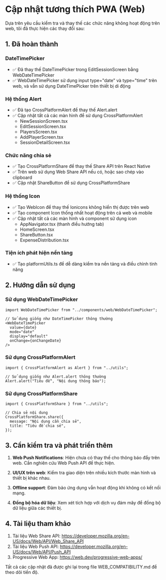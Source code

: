 # Cập nhật tương thích PWA (Web)

Dựa trên yêu cầu kiểm tra và thay thế các chức năng không hoạt động trên web, tôi đã thực hiện các thay đổi sau:

## 1. Đã hoàn thành

### DateTimePicker
- ✅ Đã thay thế DateTimePicker trong EditSessionScreen bằng WebDateTimePicker
- ✅ WebDateTimePicker sử dụng input type="date" và type="time" trên web, và vẫn sử dụng DateTimePicker trên thiết bị di động

### Hệ thống Alert
- ✅ Đã tạo CrossPlatformAlert để thay thế Alert.alert
- ✅ Cập nhật tất cả các màn hình để sử dụng CrossPlatformAlert
  - NewSessionScreen.tsx
  - EditSessionScreen.tsx
  - PlayersScreen.tsx
  - AddPlayerScreen.tsx
  - SessionDetailScreen.tsx

### Chức năng chia sẻ
- ✅ Tạo CrossPlatformShare để thay thế Share API trên React Native
- ✅ Trên web sử dụng Web Share API nếu có, hoặc sao chép vào clipboard
- ✅ Cập nhật ShareButton để sử dụng CrossPlatformShare

### Hệ thống Icon
- ✅ Tạo WebIcon để thay thế Ionicons không hiển thị được trên web
- ✅ Tạo component Icon thống nhất hoạt động trên cả web và mobile
- ✅ Cập nhật tất cả các màn hình và component sử dụng icon
  - AppNavigator.tsx (thanh điều hướng tab)
  - HomeScreen.tsx
  - ShareButton.tsx
  - ExpenseDistribution.tsx

### Tiện ích phát hiện nền tảng
- ✅ Tạo platformUtils.ts để dễ dàng kiểm tra nền tảng và điều chỉnh tính năng

## 2. Hướng dẫn sử dụng

### Sử dụng WebDateTimePicker
```tsx
import WebDateTimePicker from "../components/web/WebDateTimePicker";

// Sử dụng giống như DateTimePicker thông thường
<WebDateTimePicker
  value={date}
  mode="date"
  display="default"
  onChange={onChangeDate}
/>
```

### Sử dụng CrossPlatformAlert
```tsx
import { CrossPlatformAlert as Alert } from "../utils";

// Sử dụng giống như Alert.alert thông thường
Alert.alert("Tiêu đề", "Nội dung thông báo");
```

### Sử dụng CrossPlatformShare
```tsx
import { CrossPlatformShare } from "../utils";

// Chia sẻ nội dung
CrossPlatformShare.share({
  message: "Nội dung cần chia sẻ",
  title: "Tiêu đề chia sẻ",
});
```

## 3. Cần kiểm tra và phát triển thêm

1. **Web Push Notifications**: Hiện chưa có thay thế cho thông báo đẩy trên web. Cần nghiên cứu Web Push API để thực hiện.

2. **UI/UX trên web**: Kiểm tra giao diện trên nhiều kích thước màn hình và thiết bị khác nhau.

3. **Offline support**: Đảm bảo ứng dụng vẫn hoạt động khi không có kết nối mạng.

4. **Đồng bộ hóa dữ liệu**: Xem xét tích hợp với dịch vụ đám mây để đồng bộ dữ liệu giữa các thiết bị.

## 4. Tài liệu tham khảo

1. Tài liệu Web Share API: https://developer.mozilla.org/en-US/docs/Web/API/Web_Share_API
2. Tài liệu Web Push API: https://developer.mozilla.org/en-US/docs/Web/API/Push_API
3. Progressive Web App: https://web.dev/progressive-web-apps/

Tất cả các cập nhật đã được ghi lại trong file WEB_COMPATIBILITY.md để theo dõi tiến độ.

